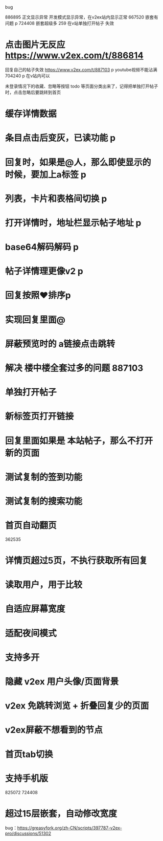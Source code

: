 bug

886895 正文显示异常 开发模式显示异常，在v2ex站内显示正常
667520 嵌套有问题 p
724408 嵌套超级多 259 在v站单独打开帖子 失效

# 点击图片无反应 https://www.v2ex.com/t/886814

回复自己的帖子失效 https://www.v2ex.com/t/887103 p
youtube视频不能沾满 704240 p 在v站内可以

未登录情况下的收藏、忽略等按钮
todo 等页面分类出来了，记得把单独打开帖子时，点击忽略后要跳转到首页
# 缓存详情数据
# 条目点击后变灰，已读功能 p
# 回复时，如果是@人，那么即使显示的时候，要加上a标签 p
# 列表，卡片和表格间切换 p
# 打开详情时，地址栏显示帖子地址 p
# base64解码解码 p
# 帖子详情理更像v2 p
# 回复按照❤️排序p
# 实现回复里面@

# 屏蔽预览时的 a链接点击跳转

# 解决 楼中楼全套过多的问题 887103

# 单独打开帖子


# 新标签页打开链接

# 回复里面如果是 本站帖子，那么不打开新的页面

# 测试复制的签到功能

# 测试复制的搜索功能

# 首页自动翻页

362535

# 详情页超过5页，不执行获取所有回复

# 读取用户，用于比较

# 自适应屏幕宽度

# 适配夜间模式

# 支持多开

# 隐藏 v2ex 用户头像/页面背景

# v2ex 免跳转浏览 + 折叠回复少的页面

# v2ex屏蔽不想看到的节点

# 首页tab切换

# 支持手机版

825072
724408

# 超过15层嵌套，自动修改宽度

bug：https://greasyfork.org/zh-CN/scripts/397787-v2ex-pro/discussions/51302
